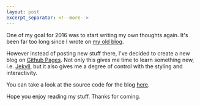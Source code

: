 ```yaml
---
layout: post
excerpt_separator: <!--more-->
---
```


One of my goal for 2016 was to start writing my own thoughts again. It's been far too long since I wrote on [my old blog](http://beol.laksmana.com/).

<!--more-->
However instead of posting new stuff there, I've decided to create a new blog on [Github Pages](https://pages.github.com/). Not only this gives me time to learn something new, i.e. [Jekyll](https://jekyllrb.com/), but it also gives me a degree of control with the styling and interactivity.

You can take a look at the source code for the blog [here](https://github.com/beol/beol.github.io).

Hope you enjoy reading my stuff. Thanks for coming.
